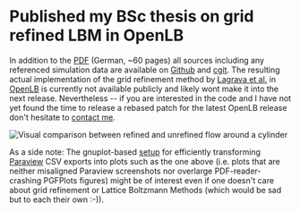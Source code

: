 # Published my BSc thesis on grid refined LBM in OpenLB

In addition to the [PDF](https://static.kummerlaender.eu/media/gitterverfeinerte_lbm_in_openlb.pdf) (German, ~60 pages) all sources including any referenced simulation data are available on [Github](https://github.com/KnairdA/grid_refinement_bsc_thesis/) and [cgit](https://code.kummerlaender.eu/grid_refinement_bsc_thesis). The resulting actual implementation of the grid refinement method by [Lagrava et al.](https://dl.acm.org/citation.cfm?id=2222180) in [OpenLB](https://www.openlb.net/) is currently not available publicly and likely wont make it into the next release. Nevertheless -- if you are interested in the code and I have not yet found the time to release a rebased patch for the latest OpenLB release don't hesitate to [contact me](https://tree.kummerlaender.eu/contact).

![Visual comparison between refined and unrefined flow around a cylinder](https://static.kummerlaender.eu/media/grid_refinement_teaser.png)

As a side note: The gnuplot-based [setup](https://code.kummerlaender.eu/grid_refinement_bsc_thesis/tree/img/common) for efficiently transforming [Paraview](https://www.paraview.org/) CSV exports into plots such as the one above (i.e. plots that are neither misaligned Paraview screenshots nor overlarge PDF-reader-crashing PGFPlots figures) might be of interest even if one doesn't care about grid refinement or Lattice Boltzmann Methods (which would be sad but to each their own :-)).
